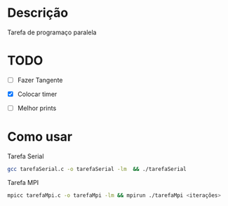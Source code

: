 # Descrição
Tarefa de programaço paralela

# TODO
- [ ] Fazer Tangente

- [x] Colocar timer

- [ ] Melhor prints

# Como usar
Tarefa Serial
```bash
gcc tarefaSerial.c -o tarefaSerial -lm  && ./tarefaSerial
```

Tarefa MPI
```bash
mpicc tarefaMpi.c -o tarefaMpi -lm && mpirun ./tarefaMpi <iterações>
```
